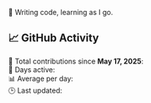 🎱 Writing code, learning as I go.

## 📈 GitHub Activity

<!--START_STATS-->
🧮 Total contributions since **May 17, 2025**:  
📆 Days active:  
📊 Average per day:  
🕒 Last updated:  
<!--END_STATS-->
